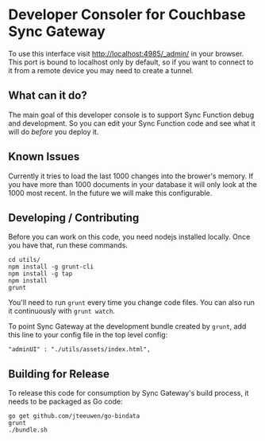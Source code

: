 # Developer Consoler for Couchbase Sync Gateway

To use this interface visit [http://localhost:4985/_admin/](http://localhost:4985/_admin/) in your browser. This port is bound to localhost only by default, so if you want to connect to it from a remote device you may need to create a tunnel.

## What can it do?

The main goal of this developer console is to support Sync Function debug and development. So you can edit your Sync Function code and see what it will do *before* you deploy it.

## Known Issues

Currently it tries to load the last 1000 changes into the brower's memory. If you have more than 1000 documents in your database it will only look at the 1000 most recent. In the future we will make this configurable.

## Developing / Contributing

Before you can work on this code, you need nodejs installed locally. Once you have that, run these commands.

	cd utils/
	npm install -g grunt-cli
	npm install -g tap
	npm install
	grunt

You'll need to run `grunt` every time you change code files. You can also run it continuously with `grunt watch`.

To point Sync Gateway at the development bundle created by `grunt`, add this line to your config file in the top level config:

	"adminUI" : "./utils/assets/index.html",

## Building for Release

To release this code for consumption by Sync Gateway's build process, it needs to be packaged as Go code:

    go get github.com/jteeuwen/go-bindata
    grunt
    ./bundle.sh
